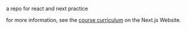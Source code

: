 a repo for react and next practice

for more information, see the [course curriculum](https://nextjs.org/learn](https://nextjs.org/learn/react-foundations)) on the Next.js Website.

